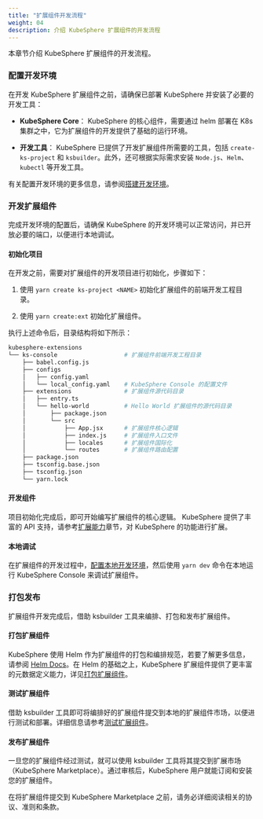 ```yaml
---
title: "扩展组件开发流程"
weight: 04
description: 介绍 KubeSphere 扩展组件的开发流程
---
```


本章节介绍 KubeSphere 扩展组件的开发流程。

### 配置开发环境

在开发 KubeSphere 扩展组件之前，请确保已部署 KubeSphere 并安装了必要的开发工具：

- **KubeSphere Core**： KubeSphere 的核心组件，需要通过 helm 部署在 K8s 集群之中，它为扩展组件的开发提供了基础的运行环境。

- **开发工具**： KubeSphere 已提供了开发扩展组件所需要的工具，包括 `create-ks-project` 和 `ksbuilder`。此外，还可根据实际需求安装 `Node.js`、`Helm`、`kubectl` 等开发工具。

有关配置开发环境的更多信息，请参阅[搭建开发环境](../prepare-development-environment/)。

### 开发扩展组件

完成开发环境的配置后，请确保 KubeSphere 的开发环境可以正常访问，并已开放必要的端口，以便进行本地调试。

#### 初始化项目

在开发之前，需要对扩展组件的开发项目进行初始化，步骤如下：

1. 使用 `yarn create ks-project <NAME>` 初始化扩展组件的前端开发工程目录。

2. 使用 `yarn create:ext` 初始化扩展组件。

执行上述命令后，目录结构将如下所示：

```bash
kubesphere-extensions          
└── ks-console                   # 扩展组件前端开发工程目录
    ├── babel.config.js
    ├── configs
    │   ├── config.yaml
    │   └── local_config.yaml    # KubeSphere Console 的配置文件
    ├── extensions               # 扩展组件源代码目录
    │   ├── entry.ts
    │   └── hello-world          # Hello World 扩展组件的源代码目录
    │       ├── package.json
    │       └── src
    │           ├── App.jsx      # 扩展组件核心逻辑
    │           ├── index.js     # 扩展组件入口文件
    │           ├── locales      # 扩展组件国际化
    │           └── routes       # 扩展组件路由配置
    ├── package.json
    ├── tsconfig.base.json
    ├── tsconfig.json
    └── yarn.lock
```

#### 开发组件

项目初始化完成后，即可开始编写扩展组件的核心逻辑。 KubeSphere 提供了丰富的 API 支持，请参考[扩展能力](../../feature-customization)章节，对 KubeSphere 的功能进行扩展。

#### 本地调试

在扩展组件的开发过程中，[配置本地开发环境](../hello-world-extension/#配置-kubesphere-console)，然后使用 `yarn dev` 命令在本地运行 KubeSphere Console 来调试扩展组件。

### 打包发布

扩展组件开发完成后，借助 ksbuilder 工具来编排、打包和发布扩展组件。

#### 打包扩展组件

KubeSphere 使用 Helm 作为扩展组件的打包和编排规范，若要了解更多信息，请参阅 [Helm Docs](https://helm.sh/docs/)。在 Helm 的基础之上，KubeSphere 扩展组件提供了更丰富的元数据定义能力，详见[打包扩展组件](../../packaging-and-release/packaging)。

#### 测试扩展组件

借助 ksbuilder 工具即可将编排好的扩展组件提交到本地的扩展组件市场，以便进行测试和部署。详细信息请参考[测试扩展组件](../../packaging-and-release/testing)。

#### 发布扩展组件

一旦您的扩展组件经过测试，就可以使用 ksbuilder 工具将其提交到扩展市场 （KubeSphere Marketplace）。通过审核后，KubeSphere 用户就能订阅和安装您的扩展组件。

在将扩展组件提交到 KubeSphere Marketplace 之前，请务必详细阅读相关的协议、准则和条款。
